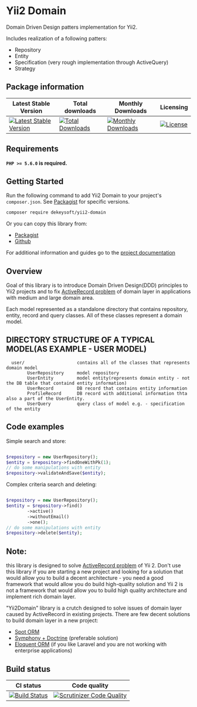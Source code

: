 # Yii2 Domain

Domain Driven Design patters implementation for Yii2.

Includes realization of a following patters:
- Repository
- Entity
- Specification (very rough implementation through ActiveQuery)
- Strategy

## Package information

Latest Stable Version | Total downloads | Monthly Downloads | Licensing 
--------------------- |  -------------- | ----------------  | --------- 
[![Latest Stable Version](https://poser.pugx.org/dekeysoft/yii2-domain/v/stable)](https://packagist.org/packages/dekeysoft/yii2-domain) | [![Total Downloads](https://poser.pugx.org/dekeysoft/yii2-domain/downloads)](https://packagist.org/packages/dekeysoft/yii2-domain) | [![Monthly Downloads](https://poser.pugx.org/dekeysoft/yii2-domain/d/monthly)](https://packagist.org/packages/dekeysoft/yii2-domain) | [![License](https://poser.pugx.org/dekeysoft/yii2-domain/license)](https://packagist.org/packages/dekeysoft/yii2-domain)

## Requirements

**`PHP >= 5.6.0` is required.**

## Getting Started

Run the following command to add Yii2 Domain to your project's `composer.json`. See [Packagist](https://packagist.org/packages/dekeysoft/yii2-domain) for specific versions.

```bash
composer require dekeysoft/yii2-domain
```

Or you can copy this library from:
- [Packagist](https://packagist.org/packages/dekeysoft/yii2-domain)
- [Github](https://github.com/dekeysoft/yii2-domain)

For additional information and guides go to the [project documentation](docs/README.md)

## Overview

Goal of this library is to introduce Domain Driven Design(DDD) principles to Yii2 projects and to fix [ActiveRecord problem](http://www.mehdi-khalili.com/orm-anti-patterns-part-1-active-record/) 
 of domain layer in applications with medium and large domain area.

Each model represented as a standalone directory that contains repository, entity, record and query classes. All of these 
classes represent a domain model.

DIRECTORY STRUCTURE OF A TYPICAL MODEL(AS EXAMPLE - USER MODEL)
-------------------
      user/                    contains all of the classes that represents domain model
            UserRepository     model repository
            UserEntity         model entity(represents domain entity - not the DB table that containd entity information) 
            UserRecord         DB record that contains entity information
            ProfileRecord      DB record with additional information thta also a part of the UserEntity.
            UserQuery          query class of model e.g. - specification of the entity
 

## Code examples

Simple search and store:
```php

$repository = new UserRepository();
$entity = $repository->findOneWithPk(1);
// do some manipulations with entity
$repository->validateAndSave($entity);
```

Complex criteria search and deleting:
```php

$repository = new UserRepository();
$entity = $repository->find()
		->active()
		->withoutEmail()
		->one();
// do some manipulations with entity
$repository->delete($entity);
```

## Note:
this library is designed to solve [ActiveRecord problem](http://www.mehdi-khalili.com/orm-anti-patterns-part-1-active-record/) of Yii 2. Don't use this library if you are starting a new project and looking for 
a solution that would allow you to build a decent architecture - you need a good framework that would allow you do build high-quality solution and Yii 2 is not
a framework that would allow you to build high quality architecture and implement rich domain layer. 

"Yii2Domain" library is a crutch designed to solve issues of domain layer caused by ActiveRecord in existing projects.
There are few decent solutions to build domain layer in a new project:
- [Spot ORM](http://phpdatamapper.com/)
- [Symphony + Doctrine](http://symfony.com/doc/current/doctrine.html) (preferable solution)
- [Eloquent ORM](http://laravel.su/docs/5.2/eloquent) (if you like Laravel and you are not working with enterprise applications)

## Build status

CI status    | Code quality
------------ | ------------
[![Build Status](https://travis-ci.org/dekeysoft/yii2-domain.svg?branch=master)](https://travis-ci.org/dekeysoft/yii2-domain) | [![Scrutinizer Code Quality](https://scrutinizer-ci.com/g/dekeysoft/yii2-domain/badges/quality-score.png?b=master)](https://scrutinizer-ci.com/g/dekeysoft/yii2-domain/?branch=master)